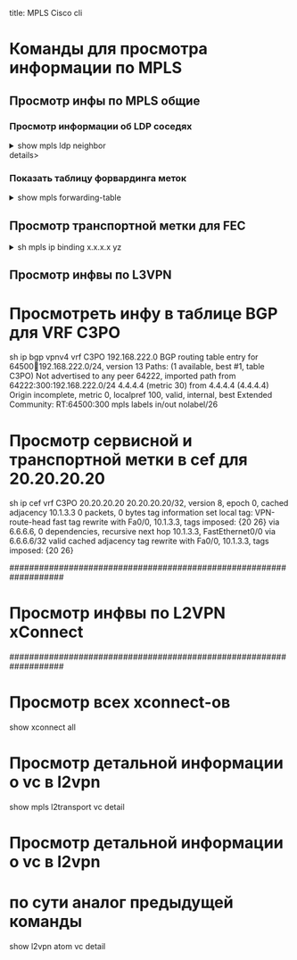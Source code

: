 title: MPLS Cisco cli

# Команды для просмотра информации по MPLS

## Просмотр инфы по MPLS общие

### Просмотр информации об LDP соседях
<details><summary>show mpls ldp neighbor</summary>
<p>

```bash
Peer LDP Ident: 2.2.2.2:0; Local LDP Ident 1.1.1.1:0
    TCP connection: 2.2.2.2.15423 - 1.1.1.1.646
    State: Oper; Msgs sent/rcvd: 1418/1415; Downstream
    Up time: 20:28:26
    LDP discovery sources:
      FastEthernet0/1, Src IP addr: 10.1.2.2
    Addresses bound to peer LDP Ident:
      10.1.2.2        2.2.2.2
Peer LDP Ident: 3.3.3.3:0; Local LDP Ident 1.1.1.1:0
    TCP connection: 3.3.3.3.11567 - 1.1.1.1.646
    State: Oper; Msgs sent/rcvd: 1422/1422; Downstream
    Up time: 20:28:26
    LDP discovery sources:
      FastEthernet0/0, Src IP addr: 10.1.3.3
    Addresses bound to peer LDP Ident:
      10.3.4.3        3.3.3.3         10.1.3.3
```
</p>
</details>details>


### Показать таблицу форвардинга меток
<details><summary>show mpls forwarding-table</summary>
<p>

```bash
Local  Outgoing    Prefix            Bytes tag  Outgoing   Next Hop
tag    tag or VC   or Tunnel Id      switched   interface
16     Pop tag     3.3.3.3/32        0          Fa0/0      10.1.3.3
17     Pop tag     2.2.2.2/32        0          Fa0/1      10.1.2.2
18     18          4.4.4.4/32        0          Fa0/0      10.1.3.3
19     19          5.5.5.5/32        0          Fa0/0      10.1.3.3
20     20          6.6.6.6/32        0          Fa0/0      10.1.3.3
21     Pop tag     10.3.4.0/24       0          Fa0/0      10.1.3.3
22     22          10.2.5.0/24       0          Fa0/0      10.1.3.3
23     23          10.4.5.0/24       0          Fa0/0      10.1.3.3
24     24          10.5.6.0/24       0          Fa0/0      10.1.3.3
25     Untagged    10.10.10.10/32[V] 0          Fa1/0      192.168.1.1
26     Aggregate   192.168.1.0/24[V] 0
27     Aggregate   192.168.1.0/24[V] 0
28     Untagged    11.11.11.11/32[V] 0          Fa2/0      192.168.1.1
```
</p>
</details>

## Просмотр транспортной метки для FEC
<details><summary>sh mpls ip binding x.x.x.x yz</summary>
<p>

```bash
# Просмотр транспортной метки для FEC 4.4.4.4
sh mpls ip binding 4.4.4.4 32
   4.4.4.4/32
    in label:     18
    out label:    18        lsr: 2.2.2.2:0
    out label:    18        lsr: 3.3.3.3:0        inuse
```
</p>
</details>


## Просмотр инфвы по L3VPN 


# Просмотреть инфу в таблице BGP для VRF C3PO
sh ip bgp vpnv4 vrf C3PO 192.168.222.0
	BGP routing table entry for 64500:100:192.168.222.0/24, version 13
	Paths: (1 available, best #1, table C3PO)
	  Not advertised to any peer
	  64222, imported path from 64222:300:192.168.222.0/24
	    4.4.4.4 (metric 30) from 4.4.4.4 (4.4.4.4)
	      Origin incomplete, metric 0, localpref 100, valid, internal, best
	      Extended Community: RT:64500:300
	      mpls labels in/out nolabel/26


# Просмотр сервисной и транспортной метки в cef для 20.20.20.20
sh ip cef vrf C3PO 20.20.20.20
	20.20.20.20/32, version 8, epoch 0, cached adjacency 10.1.3.3
	0 packets, 0 bytes
	  tag information set
	    local tag: VPN-route-head
	    fast tag rewrite with Fa0/0, 10.1.3.3, tags imposed: {20 26}
	  via 6.6.6.6, 0 dependencies, recursive
	    next hop 10.1.3.3, FastEthernet0/0 via 6.6.6.6/32
	    valid cached adjacency
	    tag rewrite with Fa0/0, 10.1.3.3, tags imposed: {20 26}


###################################################################
# Просмотр инфвы по L2VPN xConnect
###################################################################


# Просмотр всех xconnect-ов
show xconnect all

# Просмотр детальной информации о vc в l2vpn
show mpls l2transport vc detail

# Просмотр детальной информации о vc в l2vpn
# по сути аналог предыдущей команды
show l2vpn atom vc detail

